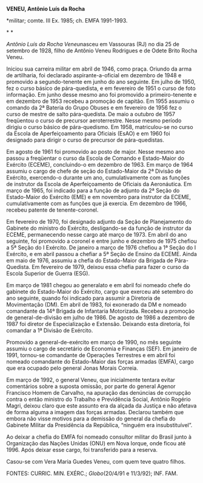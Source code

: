 **VENEU, Antônio Luís da Rocha**

\*militar; comte. III Ex. 1985; ch. EMFA 1991-1993.

* *

*Antônio Luís da Rocha Veneu*nasceu em Vassouras (RJ) no dia 25 de
setembro de 1928, filho de Antônio Veneu Rodrigues e de Odete Brito
Rocha Veneu.

Iniciou sua carreira militar em abril de 1946, como praça. Oriundo da
arma de artilharia, foi declarado aspirante-a-oficial em dezembro de
1948 e promovido a segundo-tenente em junho do ano seguinte. Em julho de
1950, fez o curso básico de pára-quedista, e em fevereiro de 1951 o
curso de foto informação. Em junho desse mesmo ano foi promovido a
primeiro-tenente e em dezembro de 1953 recebeu a promoção de capitão. Em
1955 assumiu o comando da 2ª Bateria do Grupo Obuses e em fevereiro de
1956 fez o curso de mestre de salto pára-quedista. De maio a outubro de
1957 freqüentou o curso de precursor aeroterrestre. Nesse mesmo período
dirigiu o curso básico de pára-quedismo. Em 1958, matriculou-se no curso
da Escola de Aperfeiçoamento para Oficiais (EsAO) e em 1960 foi
designado para dirigir o curso de precursor de pára-quedistas.

Em agosto de 1961 foi promovido ao posto de major. Nesse mesmo ano
passou a freqüentar o curso da Escola de Comando e Estado-Maior do
Exército (ECEME), concluindo-o em dezembro de 1963. Em março de 1964
assumiu o cargo de chefe de seção do Estado-Maior da 2ª Divisão de
Exército, exercendo-o durante um ano, cumulativamente com as funções de
instrutor da Escola de Aperfeiçoamento de Oficiais da Aeronáutica. Em
março de 1965, foi indicado para a função de adjunto da 2ª Seção do
Estado-Maior do Exército (EME) e em novembro para instrutor da ECEME,
cumulativamente com as funções que já exercia. Em dezembro de 1966,
recebeu patente de tenente-coronel.

Em fevereiro de 1970, foi designado adjunto da Seção de Planejamento do
Gabinete do ministro do Exército, desligando-se da função de instrutor
da ECEME, permanecendo nesse cargo até março de 1973. Em abril do ano
seguinte, foi promovido a coronel e entre junho e dezembro de 1975
chefiou a 5ª Seção do I Exército. De janeiro a março de 1976 chefiou a
1ª Seção do I Exército, e em abril passou a chefiar a 5ª Seção de Ensino
da ECEME. Ainda em maio de 1976, assumiu a chefia do Estado-Maior da
Brigada de Pára-Quedista. Em fevereiro de 1979, deixou essa chefia para
fazer o curso da Escola Superior de Guerra (ESG).

Em março de 1981 chegou ao generalato e em abril foi nomeado chefe do
gabinete do Estado-Maior do Exército, cargo que exerceu até setembro do
ano seguinte, quando foi indicado para assumir a Diretoria de
Movimentação (DM). Em abril de 1983, foi exonerado da DM e nomeado
comandante da 14ª Brigada de Infantaria Motorizada. Recebeu a promoção
de general-de-divisão em julho de 1986. De agosto de 1986 a dezembro de
1987 foi diretor de Especialização e Extensão. Deixando esta diretoria,
foi comandar a 1ª Divisão de Exército.

Promovido a general-de-exército em março de 1990, no mês seguinte
assumiu o cargo de secretário de Economia e Finanças (SEF). Em janeiro
de 1991, tornou-se comandante de Operações Terrestres e em abril foi
nomeado comandante do Estado-Maior das forças armadas (EMFA), cargo que
era ocupado pelo general Jonas Morais Correia.

Em março de 1992, o general Veneu, que inicialmente tentara evitar
comentários sobre a suposta omissão, por parte do general Agenor
Francisco Homem de Carvalho, na apuração das denúncias de corrupção
contra o então ministro do Trabalho e Previdência Social, Antônio
Rogério Magri, deixou claro que este assunto era da alçada da Justiça e
não afetava de forma alguma a imagem das forças armadas. Declarou também
que embora não visse motivos para a demissão do general da chefia do
Gabinete Militar da Presidência da República, “ninguém era
insubstituível”.

Ao deixar a chefia do EMFA foi nomeado consultor militar do Brasil junto
à Organização das Nações Unidas (ONU) em Nova Iorque, onde ficou até
1996. Após deixar esse cargo, foi transferido para a reserva.

Casou-se com Vera Maria Guedes Veneu, com quem teve quatro filhos.

FONTES: CURRIC. MIN. EXÉRC.; *Globo*(20/4/91 e 11/3/92); INF. FAM.

 
